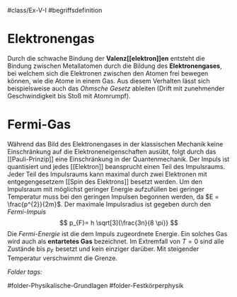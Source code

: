 #class/Ex-V-I #begriffsdefinition 

# Elektronengas
Durch die schwache Bindung der **Valenz[[elektron]]en** entsteht die Bindung zwischen Metallatomen durch die Bildung des **Elektronengases**, bei welchem sich die Elektronen zwischen den Atomen frei bewegen können, wie die Atome in einem Gas.
Aus diesem Verhalten lässt sich beispielsweise auch das *Ohmsche Gesetz* ableiten (Drift mit zunehmender Geschwindigkeit bis Stoß mit Atomrumpf).

# Fermi-Gas
Während das Bild des Elektronengases in der klassischen Mechanik keine Einschränkung auf die Elektroneneigenschaften ausübt, folgt durch das [[Pauli-Prinzip]] eine Einschränkung in der Quantenmechanik. Der Impuls ist quantisiert und jedes [[Elektron]] beansprucht einen Teil des Impulsraums. Jeder Teil des Impulsraums kann maximal durch zwei Elektronen mit entgegengesetzem [[Spin des Elektrons]] besetzt werden. Um den Impulsraum mit möglichst geringer Energie aufzufüllen bei geringer Temperatur muss bei den geringen Impulsen begonnen werden, da $E = \frac{p^{2}}{2m}$. Der maximale Impulsradius ist gegeben durch den *Fermi-Impuis*
$$
p_{F}= h \sqrt[3]{\frac{3n}{8 \pi}}
$$
Die *Fermi-Energie* ist die dem Impuls zugeordnete Energie. Ein solches Gas wird auch als **entartetes Gas** bezeichnet.
Im Extremfall von $T=0$ sind alle Zustände bis $p_F$ besetzt und kein einziger darüber. Mit steigender Temperatur verschwimmt die Grenze.


 *Folder tags:*

#folder-Physikalische-Grundlagen #folder-Festkörperphysik